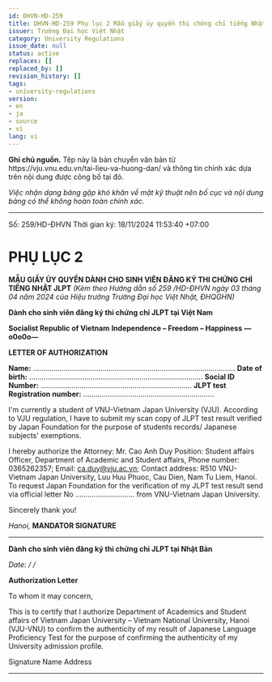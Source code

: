 ```yaml
---
id: DHVN-HD-259
title: DHVN-HD-259 Phụ lục 2 Mẫu giấy ủy quyền thi chứng chỉ tiếng Nhật JLPT_source
issuer: Trường Đại học Việt Nhật
category: University Regulations
issue_date: null
status: active
replaces: []
replaced_by: []
revision_history: []
tags:
- university-regulations
version:
- en
- ja
- source
- vi
lang: vi
---
```

<div class="source-note" role="note" aria-label="Ghi chú nguồn">
  <p><strong>Ghi chú nguồn.</strong> Tệp này là bản chuyển văn bản từ https://vju.vnu.edu.vn/tai-lieu-va-huong-dan/ và thông tin chính xác dựa trên nội dung được công bố tại đó.</p>
  <p><em>Việc nhận dạng bảng gặp khó khăn về mặt kỹ thuật nên bố cục và nội dung bảng có thể không hoàn toàn chính xác.</em></p>
</div>


---

Số: 259/HD-ĐHVN
Thời gian ký: 18/11/2024 11:53:40 +07:00

# PHỤ LỤC 2
**MẪU GIẤY ỦY QUYỀN DÀNH CHO SINH VIÊN ĐĂNG KÝ THI CHỨNG CHỈ TIẾNG NHẬT JLPT**
*(Kèm theo Hướng dẫn số 259 /HD-ĐHVN ngày 03 tháng 04 năm 2024 của Hiệu trưởng Trường Đại học Việt Nhật, ĐHQGHN)*

**Dành cho sinh viên đăng ký thi chứng chỉ JLPT tại Việt Nam**

**Socialist Republic of Vietnam**
**Independence – Freedom – Happiness**
**—o0o0o—**

**LETTER OF AUTHORIZATION**

**Name:** ...................................................................................................
**Date of birth:** .....................................................................................
**Social ID Number:** ..........................................................................
**JLPT test Registration number:** ................................................................

I'm currently a student of VNU-Vietnam Japan University (VJU). According to VJU regulation, I have to submit my scan copy of JLPT test result verified by Japan Foundation for the purpose of students records/ Japanese subjects' exemptions.

I hereby authorize the Attorney:
Mr. Cao Anh Duy
Position: Student affairs Officer, Department of Academic and Student affairs,
Phone number: 0365262357; Email: ca.duy@vju.ac.vn; Contact address: R510 VNU- Vietnam Japan University, Luu Huu Phuoc, Cau Dien, Nam Tu Liem, Hanoi.
To request Japan Foundation for the verification of my JLPT test result send via official letter No ............................. from VNU-Vietnam Japan University.

Sincerely thank you!

*Hanoi,*
**MANDATOR SIGNATURE**

---
**Dành cho sinh viên đăng ký thi chứng chỉ JLPT tại Nhật Bản**

*Date: / /*

**Authorization Letter**

To whom it may concern,

This is to certify that I authorize Department of Academics and Student affairs of Vietnam Japan University – Vietnam National University, Hanoi (VJU-VNU) to confirm the authenticity of my result of Japanese Language Proficiency Test for the purpose of confirming the authenticity of my University admission profile.

Signature
Name
Address
_________________________
